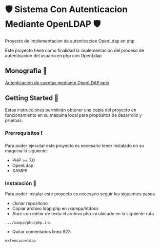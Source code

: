 # :shield: Sistema Con Autenticacion Mediante OpenLDAP :shield:

Proyecto de implementacion de autenticacion OpenLdap en php

Este proyecto tiene como finalidad la implementacion del proceso de autenticacion del usuario en php con OpenLdap
## Monografia 📔
[Autenticación de cuentas mediante OpenLDAP.pptx](https://github.com/FalkFranco/Crud-LoginLDAP/files/10986407/Autenticacion.de.cuentas.mediante.OpenLDAP.pptx)


## Getting Started 🚀

Estas instrucciones permitirán obtener una copia del proyecto en funcionamiento en su máquina local para propósitos de desarrollo y pruebas.

### Prerrequisitos ❗

Para poder ejecutar este proyecto es necesario tener instalado en su maquina lo siguiente:

* PHP >= 7.0
* OpenLdap
* XAMPP


### Instalación 🔧

Para poder instalar este proyecto es necesario seguir los siguientes pasos

* clonar repositorio
* Copiar archivo ldap.php en /xampp/htdocs
* Abrir con editor de texto el archivo php.ini ubicado en la siguiente ruta
```
.../xampp/php/php.ini
```
* Quitar comentarios linea 923
```
extension=ldap
```



